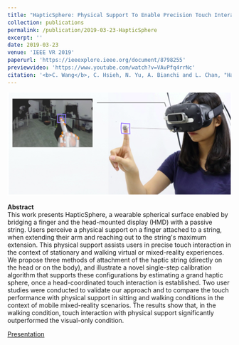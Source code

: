 ```yaml
---
title: "HapticSphere: Physical Support To Enable Precision Touch Interaction in Mobile Mixed-Reality"
collection: publications
permalink: /publication/2019-03-23-HapticSphere
excerpt: ''
date: 2019-03-23
venue: 'IEEE VR 2019'
paperurl: 'https://ieeexplore.ieee.org/document/8798255'
previewvideo: 'https://www.youtube.com/watch?v=VAvPfq4rrNc'
citation: '<b>C. Wang</b>, C. Hsieh, N. Yu, A. Bianchi and L. Chan, "HapticSphere: Physical Support To Enable Precision Touch Interaction in Mobile Mixed-Reality," 2019 IEEE Conference on Virtual Reality and 3D User Interfaces (VR), Osaka, Japan, 2019, pp. 331-339, doi: 10.1109/VR.2019.8798255'
---
```


![teaser](/images/HapticSphere.png)

<b>Abstract</b><br>
This work presents HapticSphere, a wearable spherical surface enabled by bridging a finger and the head-mounted display (HMD) with a passive string. Users perceive a physical support on a finger attached to a string, when extending their arm and reaching out to the string's maximum extension. This physical support assists users in precise touch interaction in the context of stationary and walking virtual or mixed-reality experiences. We propose three methods of attachment of the haptic string (directly on the head or on the body), and illustrate a novel single-step calibration algorithm that supports these configurations by estimating a grand haptic sphere, once a head-coordinated touch interaction is established. Two user studies were conducted to validate our approach and to compare the touch performance with physical support in sitting and walking conditions in the context of mobile mixed-reality scenarios. The results show that, in the walking condition, touch interaction with physical support significantly outperformed the visual-only condition.

[Presentation](https://www.youtube.com/watch?v=zZ7_SqgH9Uw)
